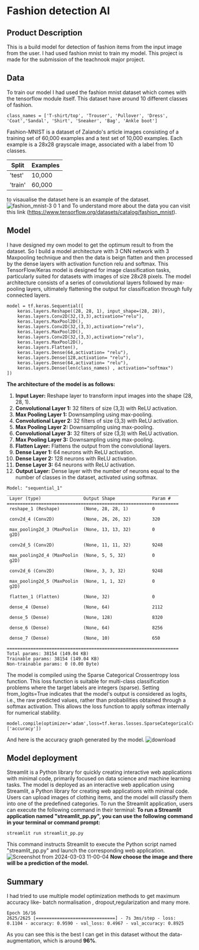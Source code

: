 # Fashion detection AI

## Product Description
This is a build model for detection of fashion items from the input image from the user. I had used fashion mnist to train my model. This project is made for the submission of the teachnook major project. 

## Data 
To train our model I had used the fashion mnist dataset which comes with the tensorflow module itself. This dataset have around 10 different classes of fashion. 
```
class_names = ['T-shirt/top', 'Trouser', 'Pullover', 'Dress', 'Coat','Sandal', 'Shirt', 'Sneaker', 'Bag', 'Ankle boot']
```
Fashion-MNIST is a dataset of Zalando's article images consisting of a training set of 60,000 examples and a test set of 10,000 examples. Each example is a 28x28 grayscale image, associated with a label from 10 classes.

|Split	| Examples|
|-------|---------|
|'test'	|  10,000 |
|'train'|  60,000 |

to visaualise the dataset here is an example of the dataset.![fashion_mnist-3 0 1](https://github.com/subhradip32/Fashion_classification/assets/83198378/248834d5-9d9d-4812-acc8-c8ade27705aa) 
and To understand more about the data you can visit this link (https://www.tensorflow.org/datasets/catalog/fashion_mnist).

## Model
I have designed my own model to get the optimum result to from the dataset. So I build a model architecture with 3 CNN network with 3 Maxpooling technique and then the data is beign flatten and then processed by the dense layers with activation function relu and softmax.
This TensorFlow/Keras model is designed for image classification tasks, particularly suited for datasets with images of size 28x28 pixels. The model architecture consists of a series of convolutional layers followed by max-pooling layers, ultimately flattening the output for classification through fully connected layers.
```
model = tf.keras.Sequential([
    keras.layers.Reshape((28, 28, 1), input_shape=(28, 28)),
    keras.layers.Conv2D(32,(3,3),activation="relu"),
    keras.layers.MaxPool2D(),
    keras.layers.Conv2D(32,(3,3),activation="relu"),
    keras.layers.MaxPool2D(),
    keras.layers.Conv2D(32,(3,3),activation="relu"),
    keras.layers.MaxPool2D(),
    keras.layers.Flatten(), 
    keras.layers.Dense(64,activation= "relu"),
    keras.layers.Dense(128,activation= "relu"),
    keras.layers.Dense(64,activation= "relu"),
    keras.layers.Dense(len(class_names) , activation="softmax")
])
```
**The architecture of the model is as follows:**
1. **Input Layer:** Reshape layer to transform input images into the shape (28, 28, 1).
2. **Convolutional Layer 1:** 32 filters of size (3,3) with ReLU activation.
3. **Max Pooling Layer 1:** Downsampling using max-pooling.
4. **Convolutional Layer 2:** 32 filters of size (3,3) with ReLU activation.
5. **Max Pooling Layer 2:** Downsampling using max-pooling.
6. **Convolutional Layer 3:** 32 filters of size (3,3) with ReLU activation.
7. **Max Pooling Layer 3:** Downsampling using max-pooling.
8. **Flatten Layer:** Flattens the output from the convolutional layers.
9. **Dense Layer 1:** 64 neurons with ReLU activation.
10. **Dense Layer 2:** 128 neurons with ReLU activation.
11. **Dense Layer 3:** 64 neurons with ReLU activation.
12. **Output Layer:** Dense layer with the number of neurons equal to the number of classes in the dataset, activated using softmax.

```
Model: "sequential_1"
_________________________________________________________________
 Layer (type)                Output Shape              Param #   
=================================================================
 reshape_1 (Reshape)         (None, 28, 28, 1)         0         
                                                                 
 conv2d_4 (Conv2D)           (None, 26, 26, 32)        320       
                                                                 
 max_pooling2d_3 (MaxPoolin  (None, 13, 13, 32)        0         
 g2D)                                                            
                                                                 
 conv2d_5 (Conv2D)           (None, 11, 11, 32)        9248      
                                                                 
 max_pooling2d_4 (MaxPoolin  (None, 5, 5, 32)          0         
 g2D)                                                            
                                                                 
 conv2d_6 (Conv2D)           (None, 3, 3, 32)          9248      
                                                                 
 max_pooling2d_5 (MaxPoolin  (None, 1, 1, 32)          0         
 g2D)                                                            
                                                                 
 flatten_1 (Flatten)         (None, 32)                0         
                                                                 
 dense_4 (Dense)             (None, 64)                2112      
                                                                 
 dense_5 (Dense)             (None, 128)               8320      
                                                                 
 dense_6 (Dense)             (None, 64)                8256      
                                                                 
 dense_7 (Dense)             (None, 10)                650       
                                                                 
=================================================================
Total params: 38154 (149.04 KB)
Trainable params: 38154 (149.04 KB)
Non-trainable params: 0 (0.00 Byte)
```
The model is compiled using the Sparse Categorical Crossentropy loss function. This loss function is suitable for multi-class classification problems where the target labels are integers (sparse). Setting from_logits=True indicates that the model's output is considered as logits, i.e., the raw predicted values, rather than probabilities obtained through a softmax activation. This allows the loss function to apply softmax internally for numerical stability.
```
model.compile(optimizer='adam',loss=tf.keras.losses.SparseCategoricalCrossentropy(from_logits=True),metrics=['accuracy'])
```
And here is the accuracy graph generated by the model. 
![download](https://github.com/subhradip32/Fashion_classification/assets/83198378/c6209df3-4115-45ef-bd3a-0cae151a974d)

## Model deployment
Streamlit is a Python library for quickly creating interactive web applications with minimal code, primarily focused on data science and machine learning tasks.
The model is deployed as an interactive web application using Streamlit, a Python library for creating web applications with minimal code. Users can upload images of clothing items, and the model will classify them into one of the predefined categories. To run the Streamlit application, users can execute the following command in their terminal:
**To run a Streamlit application named "streamlit_pp.py", you can use the following command in your terminal or command prompt:**
```
streamlit run streamlit_pp.py
```
This command instructs Streamlit to execute the Python script named "streamlit_pp.py" and launch the corresponding web application.
![Screenshot from 2024-03-03 11-00-04](https://github.com/subhradip32/Fashion_classification/assets/83198378/de25bbb2-d67e-406c-bc0d-f9347bd342b8)
**Now choose the image and there will be a prediction of the model.**

## Summary
I had tried to use multiple model optimization methods to get maximum accuracy like- batch normalisation , dropout,regularization and many more. 
```
Epoch 16/16
2625/2625 [==============================] - 7s 3ms/step - loss: 0.1104 - accuracy: 0.9590 - val_loss: 0.4967 - val_accuracy: 0.8925
```
As you can see this is the best I can get in this dataset without the data-augmentation, which is around **96%**.
